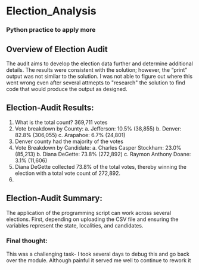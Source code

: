 # Election_Analysis

### Python practice to apply more

## Overview of Election Audit 

The audit aims to develop the election data further and determine additional details. The results were consistent with the solution; however, the “print” output was not similar to the solution. I was not able to figure out where this went wrong even after several attmepts to "research" the solution to find code that would produce the output as designed.

## Election-Audit Results: 
1.	What is the total count? 369,711 votes
2.	Vote breakdown by County:
  a.	Jefferson: 10.5% (38,855)
  b.	Denver: 82.8% (306,055)
  c.	Arapahoe: 6.7% (24,801)
3.	Denver county had the majority of the votes
4.	Vote Breakdown by Candidate:
  a.	Charles Casper Stockham: 23.0% (85,213)
  b.	Diana DeGette: 73.8% (272,892)
  c.	Raymon Anthony Doane: 3.1% (11,606)
5.	Diana DeGette collected 73.8% of the total votes, thereby winning the election with a total vote count of 272,892.
6.	
## Election-Audit Summary: 
The application of the programming script can work across several elections. First, depending on uploading the CSV file and ensuring the variables represent the state, localities, and candidates. 

### Final thought: 
This was a challenging task- I took several days to debug this and go back over the module.  Although painful it served me well to continue to rework it

